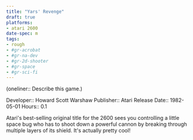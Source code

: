 ```yaml
---
title: "Yars' Revenge"
draft: true
platforms:
- atari 2600
date-spec: m
tags:
- rough
- #gr-acrobat 
- #gr-na-dev 
- #gr-2d-shooter 
- #gr-space 
- #gr-sci-fi 
---
```


(oneliner:: Describe this game.)

Developer:: Howard Scott Warshaw
Publisher:: Atari
Release Date:: 1982-05-01
Hours:: 0.1

Atari's best-selling original title for the 2600 sees you controlling a little space bug who has to shoot down a powerful cannon by breaking through multiple layers of its shield. It's actually pretty cool!